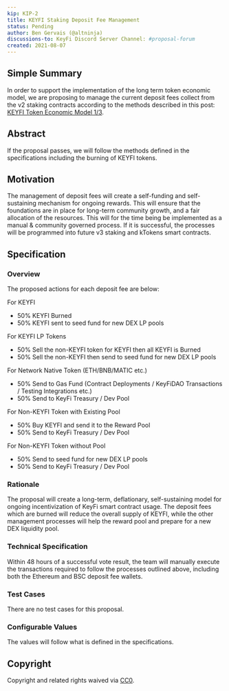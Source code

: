 ```yaml
---
kip: KIP-2
title: KEYFI Staking Deposit Fee Management
status: Pending
author: Ben Gervais (@altninja)
discussions-to: KeyFi Discord Server Channel: #proposal-forum 
created: 2021-08-07
---
```


<!--You can leave these HTML comments in your merged KIP and delete the visible duplicate text guides, they will not appear and may be helpful to refer to if you edit it again. This is the suggested template for new KIPs. Note that an KIP number will be assigned by an editor. When opening a pull request to submit your KIP, please use an abbreviated title in the filename, `kip-draft_title_abbrev.md`. The title should be 44 characters or less.-->

## Simple Summary
<!--"If you can't explain it simply, you don't understand it well enough." Simply describe the outcome the proposed changes intends to achieve. This should be non-technical and accessible to a casual community member.-->
In order to support the implementation of the long term token economic model, we are proposing to manage the current deposit fees collect from the v2 staking contracts according to the methods described in this post: [KEYFI Token Economic Model 1/3](https://medium.com/keyfi-news/keyfi-staking-and-reward-pools-keyfi-token-economic-model-updates-part-1-3-f936020843b).

## Abstract
<!--A short (~200 word) description of the proposed change, the abstract should clearly describe the proposed change. This is what *will* be done if the KIP is implemented, not *why* it should be done or *how* it will be done. If the KIP proposes deploying a new contract, write, "we propose to deploy a new contract that will do x".-->
If the proposal passes, we will follow the methods defined in the specifications including the burning of KEYFI tokens.

## Motivation
<!--This is the problem statement. This is the *why* of the KIP. It should clearly explain *why* the current state of the protocol is inadequate.  It is critical that you explain *why* the change is needed, if the KIP proposes changing how something is calculated, you must address *why* the current calculation is innaccurate or wrong. This is not the place to describe how the KIP will address the issue!-->
The management of deposit fees will create a self-funding and self-sustaining mechanism for ongoing rewards. This will ensure that the foundations are in place for long-term community growth, and a fair allocation of the resources.  This will for the time being be implemented as a manual & community governed process.  If it is successful, the processes will be programmed into future v3 staking and kTokens smart contracts.

## Specification
<!--The specification should describe the syntax and semantics of any new feature, there are five sections
1. Overview
2. Rationale
3. Technical Specification
4. Test Cases
5. Configurable Values
-->

### Overview
<!--This is a high level overview of *how* the KIP will solve the problem. The overview should clearly describe how the new feature will be implemented.-->
The proposed actions for each deposit fee are below:

For KEYFI
* 50% KEYFI Burned
* 50% KEYFI sent to seed fund for new DEX LP pools

For KEYFI LP Tokens
* 50% Sell the non-KEYFI token for KEYFI then all KEYFI is Burned
* 50% Sell the non-KEYFI then send to seed fund for new DEX LP pools

For Network Native Token (ETH/BNB/MATIC etc.)
* 50% Send to Gas Fund (Contract Deployments / KeyFiDAO Transactions / Testing Integrations etc.)
* 50% Send to KeyFi Treasury / Dev Pool

For Non-KEYFI Token with Existing Pool
* 50% Buy KEYFI and send it to the Reward Pool
* 50% Send to KeyFi Treasury / Dev Pool

For Non-KEYFI Token without Pool
* 50% Send to seed fund for new DEX LP pools
* 50% Send to KeyFi Treasury / Dev Pool 

### Rationale
<!--This is where you explain the reasoning behind how you propose to solve the problem. Why did you propose to implement the change in this way, what were the considerations and trade-offs. The rationale fleshes out what motivated the design and why particular design decisions were made. It should describe alternate designs that were considered and related work. The rationale may also provide evidence of consensus within the community, and should discuss important objections or concerns raised during discussion.-->
The proposal will create a long-term, deflationary, self-sustaining model for ongoing incentivization of KeyFi smart contract usage. The deposit fees which are burned will reduce the overall supply of KEYFI, while the other management processes will help the reward pool and prepare for a new DEX liquidity pool.

### Technical Specification
<!--The technical specification should outline the public API of the changes proposed. That is, changes to any of the interfaces KeyFi Finance currently exposes or the creations of new ones.-->
Within 48 hours of a successful vote result, the team will manually execute the transactions required to follow the processes outlined above, including both the Ethereum and BSC deposit fee wallets.   

### Test Cases
<!--Test cases for an implementation are mandatory for KIPs but can be included with the implementation..-->
There are no test cases for this proposal.

### Configurable Values
<!--Add any variables here that could have an effect on the proposals implementation-->
The values will follow what is defined in the specifications.

## Copyright
Copyright and related rights waived via [CC0](https://creativecommons.org/publicdomain/zero/1.0/).
